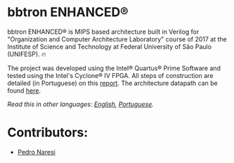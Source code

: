 # bbtron ENHANCED®
bbtron ENHANCED® is MIPS based architecture built in Verilog for "Organization and Computer Architecture Laboratory" course of 2017 at the Institute of Science and Technology at Federal University of São Paulo (UNIFESP). 🔥

The project was developed using the Intel® Quartus® Prime Software and tested using the Intel's Cyclone® IV FPGA. All steps of construction are detailed (in Portuguese) on this [report](relatorio-lab-aoc.pdf). The architecture datapath can be found [here](datapath_bbtron_v3.png).

*Read this in other languages: [English](README.md), [Portuguese](README.pt-BR.md).*

# Contributors:
- [Pedro Naresi](https://github.com/pedronaresi)
